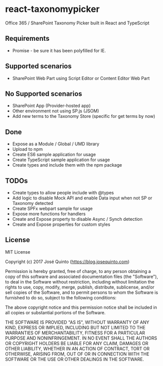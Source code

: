 # react-taxonomypicker
Office 365 / SharePoint Taxonomy Picker built in React and TypeScript

## Requirements
- Promise - be sure it has been polyfilled for IE.

## Supported scenarios
- SharePoint Web Part using Script Editor or Content Editor Web Part

## No Supported scenarios
- SharePoint App (Provider-hosted app)
- Other environment not using SP.js (JSOM)
- Add new terms to the Taxonomy Store (specific for get terms by now)

## Done
- Expose as a Module / Global / UMD library
- Upload to npm
- Create ES6 sample application for usage
- Create TypeScript sample application for usage
- Create types and include them with the npm package

## TODOs
- Create types to allow people include with @types
- Add logic to disable Mock API and enable Data input when not SP or Taxonomy detected
- Create SPFx webpart sample for usage
- Expose more functions for handlers
- Create and Expose property to disable Async / Synch detection
- Create and Expose properties for custom styles


## License
MIT License

Copyright (c) 2017 José Quinto (https://blog.josequinto.com)

Permission is hereby granted, free of charge, to any person obtaining a copy
of this software and associated documentation files (the "Software"), to deal
in the Software without restriction, including without limitation the rights
to use, copy, modify, merge, publish, distribute, sublicense, and/or sell
copies of the Software, and to permit persons to whom the Software is
furnished to do so, subject to the following conditions:

The above copyright notice and this permission notice shall be included in all
copies or substantial portions of the Software.

THE SOFTWARE IS PROVIDED "AS IS", WITHOUT WARRANTY OF ANY KIND, EXPRESS OR
IMPLIED, INCLUDING BUT NOT LIMITED TO THE WARRANTIES OF MERCHANTABILITY,
FITNESS FOR A PARTICULAR PURPOSE AND NONINFRINGEMENT. IN NO EVENT SHALL THE
AUTHORS OR COPYRIGHT HOLDERS BE LIABLE FOR ANY CLAIM, DAMAGES OR OTHER
LIABILITY, WHETHER IN AN ACTION OF CONTRACT, TORT OR OTHERWISE, ARISING FROM,
OUT OF OR IN CONNECTION WITH THE SOFTWARE OR THE USE OR OTHER DEALINGS IN THE
SOFTWARE.
